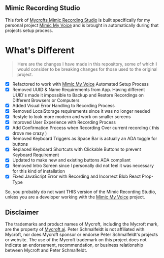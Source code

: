 Mimic Recording Studio
---

This fork of [Mycrofts Mimic Recording Studio](https://github.com/MycroftAI/mimic-recording-studio) is built specifically for my personal project [Mimic My Voice](https://github.com/manifestinteractive/mimic-my-voice) and is brought in automatically during that projects setup process.

What's Different
===

> Here are the changes I have made in this repository, some of which I would consider to be breaking changes for those used to the original project.

- [X] Refactored to work with [Mimic My Voice](https://github.com/manifestinteractive/mimic-my-voice) Automated Setup Process
- [X] Removed UUID & Name Requirements from App.  Having different UUID's made it impossible to Backup and Restore Recordings on Different Browsers or Computers
- [X] Added Visual Error Handling to Recording Process
- [X] Removed LocalStorage requirements since it was no longer needed
- [X] Restyle to look more modern and work on smaller screens
- [X] Improved User Experience with Recording Process
- [X] Add Confirmation Process when Recording Over current recording ( this drove me crazy )
- [X] Removed Keyboard Triggers as Space Bar is actually an ADA toggle for buttons
- [X] Replaced Keyboard Shortcuts with Clickable Buttons to prevent Keyboard Requirement
- [X] Updated to make new and existing buttons ADA compliant
- [X] Removed Intro Screen since I personally did not feel it was necessary for this kind of installation
- [X] Fixed JavaScript Error with Recording and Incorrect Blob React Prop-Type

So, you probably do not want THIS version of the Mimic Recording Studio, unless you are a developer working with the [Mimic My Voice](https://github.com/manifestinteractive/mimic-my-voice) project.

## Disclaimer

The trademarks and product names of Mycroft, including the Mycroft mark, are the property of [Mycroft.ai](https://mycroft.ai). Peter Schmalfeldt is not affiliated with Mycroft, nor does Mycroft sponsor or endorse Peter Schmalfeldt's projects or website. The use of the Mycroft trademark on this project does not indicate an endorsement, recommendation, or business relationship between Mycroft and Peter Schmalfeldt.
